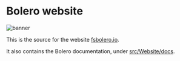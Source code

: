 # Bolero website

![banner](https://raw.githubusercontent.com/hemantmakkar/website/master/src/Website/img/icon-readme.png)

This is the source for the website [fsbolero.io](https://fsbolero.io).

It also contains the Bolero documentation, under [src/Website/docs](src/Website/docs).
